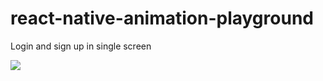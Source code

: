 # react-native-animation-playground


Login and sign up in single screen

![](react_native_login_signup.gif)
